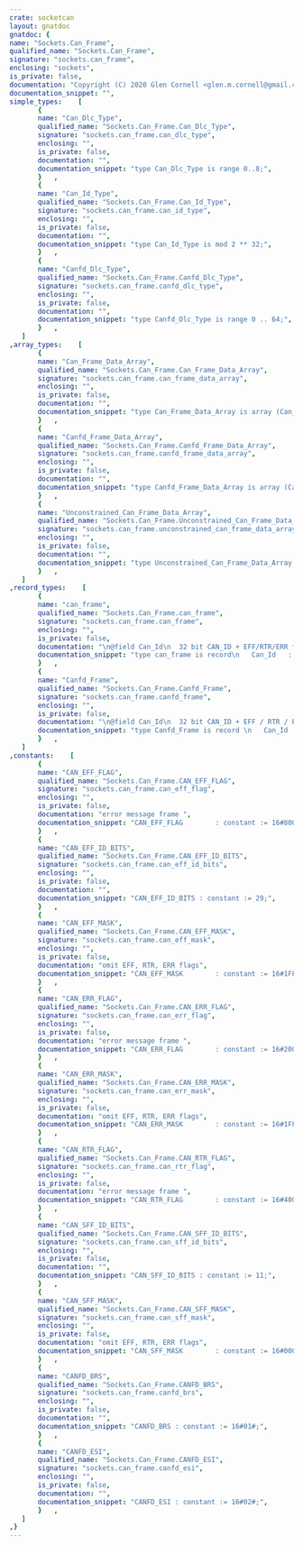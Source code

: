 ```yaml
---
crate: socketcan
layout: gnatdoc
gnatdoc: {
name: "Sockets.Can_Frame",
qualified_name: "Sockets.Can_Frame",
signature: "sockets.can_frame",
enclosing: "sockets",
is_private: false,
documentation: "Copyright (C) 2020 Glen Cornell <glen.m.cornell@gmail.com>\n\nThis program is free software: you can redistribute it and/or\nmodify it under the terms of the GNU General Public License as\npublished by the Free Software Foundation, either version 3 of the\nLicense, or (at your option) any later version.\n\nThis program is distributed in the hope that it will be useful,\nbut WITHOUT ANY WARRANTY; without even the implied warranty of\nMERCHANTABILITY or FITNESS FOR A PARTICULAR PURPOSE. See the GNU\nGeneral Public License for more details.\n\nYou should have received a copy of the GNU General Public License\nalong with this program.  If not, see\n<http://www.gnu.org/licenses/>.",
documentation_snippet: "",
simple_types:    [
       {
       name: "Can_Dlc_Type",
       qualified_name: "Sockets.Can_Frame.Can_Dlc_Type",
       signature: "sockets.can_frame.can_dlc_type",
       enclosing: "",
       is_private: false,
       documentation: "",
       documentation_snippet: "type Can_Dlc_Type is range 0..8;",
       }   ,
       {
       name: "Can_Id_Type",
       qualified_name: "Sockets.Can_Frame.Can_Id_Type",
       signature: "sockets.can_frame.can_id_type",
       enclosing: "",
       is_private: false,
       documentation: "",
       documentation_snippet: "type Can_Id_Type is mod 2 ** 32;",
       }   ,
       {
       name: "Canfd_Dlc_Type",
       qualified_name: "Sockets.Can_Frame.Canfd_Dlc_Type",
       signature: "sockets.can_frame.canfd_dlc_type",
       enclosing: "",
       is_private: false,
       documentation: "",
       documentation_snippet: "type Canfd_Dlc_Type is range 0 .. 64;",
       }   ,
   ]
,array_types:    [
       {
       name: "Can_Frame_Data_Array",
       qualified_name: "Sockets.Can_Frame.Can_Frame_Data_Array",
       signature: "sockets.can_frame.can_frame_data_array",
       enclosing: "",
       is_private: false,
       documentation: "",
       documentation_snippet: "type Can_Frame_Data_Array is array (Can_Dlc_Type range 1 .. Can_Dlc_Type'Last) of aliased Interfaces.Unsigned_8;",
       }   ,
       {
       name: "Canfd_Frame_Data_Array",
       qualified_name: "Sockets.Can_Frame.Canfd_Frame_Data_Array",
       signature: "sockets.can_frame.canfd_frame_data_array",
       enclosing: "",
       is_private: false,
       documentation: "",
       documentation_snippet: "type Canfd_Frame_Data_Array is array (Canfd_Dlc_Type range 1 .. Canfd_Dlc_Type'Last) of aliased Interfaces.Unsigned_8;",
       }   ,
       {
       name: "Unconstrained_Can_Frame_Data_Array",
       qualified_name: "Sockets.Can_Frame.Unconstrained_Can_Frame_Data_Array",
       signature: "sockets.can_frame.unconstrained_can_frame_data_array",
       enclosing: "",
       is_private: false,
       documentation: "",
       documentation_snippet: "type Unconstrained_Can_Frame_Data_Array is array (Can_Dlc_Type range <>) of aliased Interfaces.Unsigned_8;",
       }   ,
   ]
,record_types:    [
       {
       name: "can_frame",
       qualified_name: "Sockets.Can_Frame.can_frame",
       signature: "sockets.can_frame.can_frame",
       enclosing: "",
       is_private: false,
       documentation: "\n@field Can_Id\n  32 bit CAN_ID + EFF/RTR/ERR flags\n@field Can_Dlc\n  frame payload length in bytes\n@field Uu_Pad\n  padding  \n@field Uu_Res0\n  reserved / padding  \n@field Uu_Res1\n  reserved / padding  \n@field Data",
       documentation_snippet: "type can_frame is record\n   Can_Id   : aliased Can_Id_Type;\n   Can_Dlc  : aliased Can_Dlc_Type;\n   Uu_Pad   : aliased Interfaces.Unsigned_8;\n   Uu_Res0  : aliased Interfaces.Unsigned_8;\n   Uu_Res1  : aliased Interfaces.Unsigned_8;\n   Data     : aliased Can_Frame_Data_Array;\nend record;",
       }   ,
       {
       name: "Canfd_Frame",
       qualified_name: "Sockets.Can_Frame.Canfd_Frame",
       signature: "sockets.can_frame.canfd_frame",
       enclosing: "",
       is_private: false,
       documentation: "\n@field Can_Id\n  32 bit CAN_ID + EFF / RTR / ERR flags \n@field Len\n  frame payload length in byte \n@field Flags\n  additional flags for CAN FD\n@field Uu_Res0\n  reserved / padding \n@field Uu_Res1\n  reserved / padding \n@field Data\n  CAN FD frame payload",
       documentation_snippet: "type Canfd_Frame is record \n   Can_Id  : aliased Can_Id_Type;\n   Len     : aliased Canfd_Dlc_type;\n   Flags   : aliased Interfaces.Unsigned_8;\n   Uu_Res0 : aliased Interfaces.Unsigned_8;\n   Uu_Res1 : aliased Interfaces.Unsigned_8;\n   Data    : aliased Canfd_Frame_Data_Array;\nend record;",
       }   ,
   ]
,constants:    [
       {
       name: "CAN_EFF_FLAG",
       qualified_name: "Sockets.Can_Frame.CAN_EFF_FLAG",
       signature: "sockets.can_frame.can_eff_flag",
       enclosing: "",
       is_private: false,
       documentation: "error message frame ",
       documentation_snippet: "CAN_EFF_FLAG        : constant := 16#80000000#;",
       }   ,
       {
       name: "CAN_EFF_ID_BITS",
       qualified_name: "Sockets.Can_Frame.CAN_EFF_ID_BITS",
       signature: "sockets.can_frame.can_eff_id_bits",
       enclosing: "",
       is_private: false,
       documentation: "",
       documentation_snippet: "CAN_EFF_ID_BITS : constant := 29;",
       }   ,
       {
       name: "CAN_EFF_MASK",
       qualified_name: "Sockets.Can_Frame.CAN_EFF_MASK",
       signature: "sockets.can_frame.can_eff_mask",
       enclosing: "",
       is_private: false,
       documentation: "omit EFF, RTR, ERR flags",
       documentation_snippet: "CAN_EFF_MASK        : constant := 16#1FFFFFFF#;",
       }   ,
       {
       name: "CAN_ERR_FLAG",
       qualified_name: "Sockets.Can_Frame.CAN_ERR_FLAG",
       signature: "sockets.can_frame.can_err_flag",
       enclosing: "",
       is_private: false,
       documentation: "error message frame ",
       documentation_snippet: "CAN_ERR_FLAG        : constant := 16#20000000#;",
       }   ,
       {
       name: "CAN_ERR_MASK",
       qualified_name: "Sockets.Can_Frame.CAN_ERR_MASK",
       signature: "sockets.can_frame.can_err_mask",
       enclosing: "",
       is_private: false,
       documentation: "omit EFF, RTR, ERR flags",
       documentation_snippet: "CAN_ERR_MASK        : constant := 16#1FFFFFFF#;",
       }   ,
       {
       name: "CAN_RTR_FLAG",
       qualified_name: "Sockets.Can_Frame.CAN_RTR_FLAG",
       signature: "sockets.can_frame.can_rtr_flag",
       enclosing: "",
       is_private: false,
       documentation: "error message frame ",
       documentation_snippet: "CAN_RTR_FLAG        : constant := 16#40000000#;",
       }   ,
       {
       name: "CAN_SFF_ID_BITS",
       qualified_name: "Sockets.Can_Frame.CAN_SFF_ID_BITS",
       signature: "sockets.can_frame.can_sff_id_bits",
       enclosing: "",
       is_private: false,
       documentation: "",
       documentation_snippet: "CAN_SFF_ID_BITS : constant := 11;",
       }   ,
       {
       name: "CAN_SFF_MASK",
       qualified_name: "Sockets.Can_Frame.CAN_SFF_MASK",
       signature: "sockets.can_frame.can_sff_mask",
       enclosing: "",
       is_private: false,
       documentation: "omit EFF, RTR, ERR flags",
       documentation_snippet: "CAN_SFF_MASK        : constant := 16#000007FF#;",
       }   ,
       {
       name: "CANFD_BRS",
       qualified_name: "Sockets.Can_Frame.CANFD_BRS",
       signature: "sockets.can_frame.canfd_brs",
       enclosing: "",
       is_private: false,
       documentation: "",
       documentation_snippet: "CANFD_BRS : constant := 16#01#;",
       }   ,
       {
       name: "CANFD_ESI",
       qualified_name: "Sockets.Can_Frame.CANFD_ESI",
       signature: "sockets.can_frame.canfd_esi",
       enclosing: "",
       is_private: false,
       documentation: "",
       documentation_snippet: "CANFD_ESI : constant := 16#02#;",
       }   ,
   ]
,}
---
```

